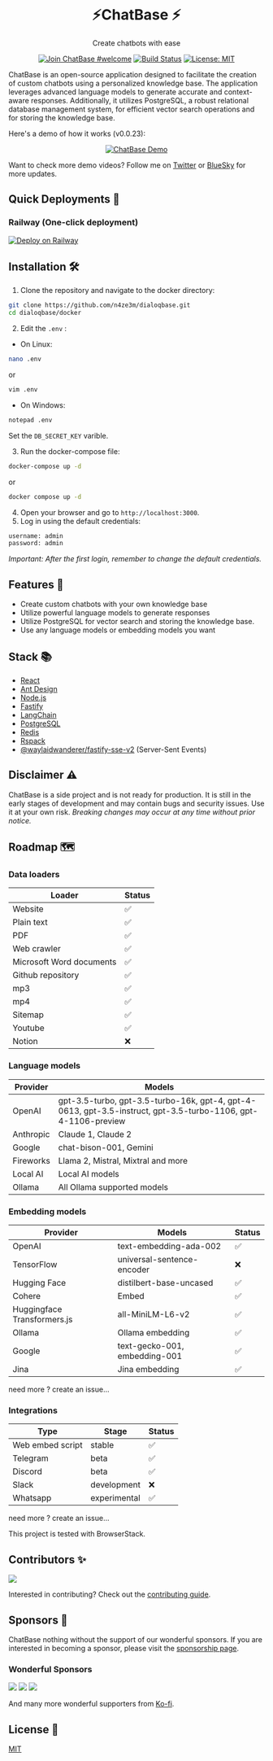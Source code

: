 <h1 align="center">⚡ChatBase ⚡</h1>
<p align="center">
 Create chatbots with ease
</p>

<div align="center">

  [![Join ChatBase #welcome](https://img.shields.io/badge/discord-join%20chat-blue.svg)](https://discord.gg/SPE3npH7Wu)
  [![Build Status](https://github.com/n4ze3m/dialoqbase/actions/workflows/build.yml/badge.svg)](https://github.com/n4ze3m/dialoqbase/actions/workflows/build.yml)
  [![License: MIT](https://img.shields.io/github/license/n4ze3m/dialoqbase)](https://github.com/n4ze3m/dialoqbase/blob/master/LICENSE)

</div>

ChatBase is an open-source application designed to facilitate the creation of custom chatbots using a personalized knowledge base. The application leverages advanced language models to generate accurate and context-aware responses. Additionally, it utilizes PostgreSQL, a robust relational database management system, for efficient vector search operations and for storing the knowledge base.

Here's a demo of how it works (v0.0.23):

<div align="center">

[![ChatBase Demo](https://img.youtube.com/vi/D3X3ZIYsT_w/0.jpg)](https://www.youtube.com/watch?v=D3X3ZIYsT_w)

</div>

Want to check more demo videos? Follow me on [Twitter](https://twitter.com/n4ze3m) or [BlueSky](https://bsky.app/profile/n4ze3m.com) for more updates.

## Quick Deployments 🚀

### Railway (One-click deployment)

[![Deploy on Railway](https://railway.app/button.svg)](https://railway.app/template/TXdjD7?referralCode=olbszX)


## Installation 🛠️

1. Clone the repository and navigate to the docker directory:

```bash
git clone https://github.com/n4ze3m/dialoqbase.git
cd dialoqbase/docker
```

2. Edit the `.env` <!--(see the [Environment Variables](#environment-variables) section for more details)-->:

- On Linux:

```bash
nano .env
```

or

```bash
vim .env
```

- On Windows:

```bash
notepad .env
```

Set the `DB_SECRET_KEY` varible.

3. Run the docker-compose file:

```bash
docker-compose up -d
```

or

```bash
docker compose up -d
```

4. Open your browser and go to `http://localhost:3000`.
5. Log in using the default credentials:

```bash
username: admin
password: admin
```

_Important: After the first login, remember to change the default credentials._

## Features 🚀

- Create custom chatbots with your own knowledge base
- Utilize powerful language models to generate responses
- Utilize PostgreSQL for vector search and storing the knowledge base.
- Use any language models or embedding models you want

## Stack 📚

- [React](https://reactjs.org/)
- [Ant Design](https://ant.design/)
- [Node.js](https://nodejs.org/)
- [Fastify](https://www.fastify.io/)
- [LangChain](https://langchain.com/)
- [PostgreSQL](https://www.postgresql.org/)
- [Redis](https://redis.io/)
- [Rspack](https://rspack.dev)
- [@waylaidwanderer/fastify-sse-v2](https://github.com/waylaidwanderer/fastify-sse-v2) (Server-Sent Events)

## Disclaimer ⚠️

ChatBase is a side project and is not ready for production. It is still in the early stages of development and may contain bugs and security issues. Use it at your own risk. _Breaking changes may occur at any time without prior notice._

## Roadmap 🗺️

### Data loaders

| Loader |Status |
| ----------- |  ------ |
| Website | ✅ |
| Plain text |  ✅ |
| PDF |  ✅ |
| Web crawler |  ✅ |
| Microsoft Word documents |  ✅ |
| Github repository | ✅ |
| mp3 | ✅ |
| mp4 |  ✅ |
| Sitemap |  ✅ |
| Youtube | ✅ |
| Notion |  ❌ |


### Language models


| Provider | Models |
| ----------- | ----------- |
| OpenAI | gpt-3.5-turbo, gpt-3.5-turbo-16k, gpt-4, gpt-4-0613, gpt-3.5-instruct, gpt-3.5-turbo-1106, gpt-4-1106-preview	| 
| Anthropic | Claude 1, Claude 2 |
| Google | chat-bison-001, Gemini |
| Fireworks | Llama 2, Mistral, Mixtral and more |
| Local AI | Local AI models |
| Ollama | All Ollama supported models |

### Embedding models

| Provider | Models | Status |
| ----------- | ----------- | ------ |
| OpenAI | text-embedding-ada-002 | ✅ |
| TensorFlow | universal-sentence-encoder | ❌ |
| Hugging Face | distilbert-base-uncased | ✅ |
| Cohere | Embed | ✅ |
| Huggingface Transformers.js | all-MiniLM-L6-v2 | ✅ |
| Ollama | Ollama embedding | ✅ |
| Google | text-gecko-001, embedding-001 | ✅ |
| Jina | Jina embedding | ✅ |

need more ? create an issue...

### Integrations

| Type | Stage | Status |
| ----------- | ----------- | ------ |
| Web embed script |  stable | ✅ |
| Telegram | beta | ✅ |
| Discord | beta | ✅ |
| Slack | development | ❌ |
| Whatsapp | experimental | ✅ |

need more ? create an issue...

This project is tested with BrowserStack.

## Contributors ✨

<a href="https://github.com/n4ze3m/dialoqbase/graphs/contributors">
  <img src="https://contrib.rocks/image?repo=n4ze3m/dialoqbase" />
</a>

Interested in contributing? Check out the [contributing guide](CONTRIBUTION.md).


## Sponsors 💖


ChatBase nothing without the support of our wonderful sponsors. If you are interested in becoming a sponsor, please visit the [sponsorship page](https://github.com/sponsors/n4ze3m).


### Wonderful Sponsors

<a href="https://github.com/mjtechguy" target="_blank"><img src="https://avatars.githubusercontent.com/u/29070994?s=64&v=4"></a>
<a href="https://github.com/senavi888" target="_blank"><img src="https://avatars.githubusercontent.com/u/161348858?s=64&v=4"></a>
<a href="https://github.com/FarazPatankar" target="_blank"><img src="https://avatars.githubusercontent.com/u/10681116?s=64&v=4"></a>

And many more wonderful supporters from [Ko-fi](https://ko-fi.com/n4ze3m).
## License 📝

[MIT](LICENSE)
